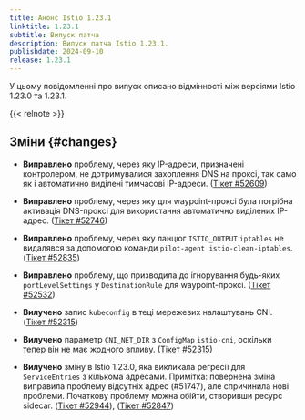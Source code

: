 ```yaml
---
title: Анонс Istio 1.23.1
linktitle: 1.23.1
subtitle: Випуск патча
description: Випуск патча Istio 1.23.1.
publishdate: 2024-09-10
release: 1.23.1
---
```


У цьому повідомленні про випуск описано відмінності між версіями Istio 1.23.0 та 1.23.1.

{{< relnote >}}

## Зміни {#changes}

- **Виправлено** проблему, через яку IP-адреси, призначені контролером, не дотримувалися захоплення DNS на проксі, так само як і автоматично виділені тимчасові IP-адреси.
  ([Тікет #52609](https://github.com/istio/istio/issues/52609))

- **Виправлено** проблему, через яку для waypoint-проксі була потрібна активація DNS-проксі для використання автоматично виділених IP-адрес.
  ([Тікет #52746](https://github.com/istio/istio/issues/52746))

- **Виправлено** проблему, через яку ланцюг `ISTIO_OUTPUT` `iptables` не видалявся за допомогою команди `pilot-agent istio-clean-iptables`.
  ([Тікет #52835](https://github.com/istio/istio/issues/52835))

- **Виправлено** проблему, що призводила до ігнорування будь-яких `portLevelSettings` у `DestinationRule` для waypoint-проксі.
  ([Тікет #52532](https://github.com/istio/istio/issues/52532))

- **Вилучено** запис `kubeconfig` в теці мережевих налаштувань CNI.
  ([Тікет #52315](https://github.com/istio/istio/issues/52315))

- **Вилучено** параметр `CNI_NET_DIR` з `ConfigMap` `istio-cni`, оскільки тепер він не має жодного впливу.
  ([Тікет #52315](https://github.com/istio/istio/issues/52315))

- **Вилучено** зміну в Istio 1.23.0, яка викликала регресії для `ServiceEntries` з кількома адресами.
  Примітка: повернена зміна виправила проблему відсутніх адрес (#51747), але спричинила нові проблеми. Початкову проблему можна обійти, створивши ресурс sidecar.
  ([Тікет #52944](https://github.com/istio/istio/issues/52944)), ([Тікет #52847](https://github.com/istio/istio/issues/52847))
